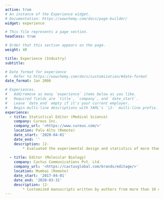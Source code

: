 ```yaml
---
active: true
# An instance of the Experience widget.
# Documentation: https://wowchemy.com/docs/page-builder/
widget: experience

# This file represents a page section.
headless: true

# Order that this section appears on the page.
weight: 40

title: Experience (Industry)
subtitle:

# Date format for experience
#   Refer to https://wowchemy.com/docs/customization/#date-format
date_format: Jan 2006

# Experiences.
#   Add/remove as many `experience` items below as you like.
#   Required fields are `title`, `company`, and `date_start`.
#   Leave `date_end` empty if it's your current employer.
#   Begin multi-line descriptions with YAML's `|2-` multi-line prefix.
experience:
  - title: Statistical Editor (Medical Science)
    company: Cureus Inc.
    company_url: '<https://www.cureus.com/>'
    location: Palo Alto (Remote)
    date_start: '2020-04-01'
    date_end: ''
    description: |2- 
        * Evaluated the experimental design and statistics of more than 300 manuscripts for the medical journal Cureus while coordinating remotely with an international team.
        
  - title: Editor (Molecular Biology)
    company: Cactus Communications Pvt. Ltd.
    company_url: '<https://cactusglobal.com/brands/editage/>'
    location: Mumbai (Remote)
    date_start: '2017-04-01'
    date_end: '2020-03-31'
    description: |2- 
        * Customized manuscripts written by authors from more than 10 developing countries, enhancing their acceptance by top-tier life science journals.
---
```

